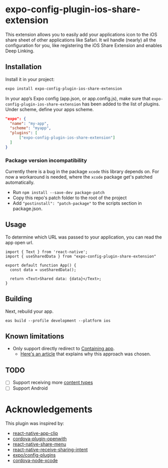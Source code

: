 # expo-config-plugin-ios-share-extension

This extension allows you to easily add your applications icon to the iOS share sheet of other applications like Safari.
It wil handle (nearly) all the configuration for you, like registering the iOS Share Extension and enables Deep Linking.

## Installation

Install it in your project:

```sh
expo install expo-config-plugin-ios-share-extension
```

In your app’s Expo config (app.json, or app.config.js), make sure that `expo-config-plugin-ios-share-extension` has been added to the list of plugins. Under scheme, define your apps scheme.

```app.json
"expo": {
  "name": "my-app",
  "scheme": "myapp",
  "plugins": [
      ["expo-config-plugin-ios-share-extension"]
  ]
}
```

### Package version incompatibility
Currently there is a bug in the package `xcode` this library depends on. For now a workaround is needed, where the `xcode` package get's patched automatically.

- Run `npm install --save-dev package-patch`
- Copy this repo's patch folder to the root of the project
- Add `"postinstall": "patch-package"` to the scripts section in package.json.

## Usage
To determine which URL was passed to your application, you can read the app open url.

```
import { Text } from 'react-native';
import { useSharedData } from "expo-config-plugin-share-extension"

export default function App() {
  const data = useSharedData();

  return <Text>Shared data: {data}</Text>;
}
```

## Building

Next, rebuild your app.

```
eas build --profile development --platform ios
```

## Known limitations

- Only support directly redirect to [Containing app](https://developer.apple.com/library/archive/documentation/General/Conceptual/ExtensibilityPG/ExtensionOverview.html).
  - [Here's an article](https://medium.com/kraaft-co/how-i-reached-the-limits-of-react-native-by-implementing-an-ios-share-extension-4f312b534f22) that explains why this approach was chosen.

## TODO

- [ ] Support receiving more [content types](https://developer.apple.com/library/archive/documentation/General/Reference/InfoPlistKeyReference/Articles/AppExtensionKeys.html#//apple_ref/doc/uid/TP40014212-SW10)
- [ ] Support Android

# Acknowledgements

This plugin was inspired by:

- [react-native-app-clip](https://github.com/bndkt/react-native-app-clip)
- [cordova-plugin-openwith](https://github.com/j3k0/cordova-plugin-openwith)
- [react-native-share-menu](https://github.com/meedan/react-native-share-menu)
- [react-native-receive-sharing-intent](https://github.com/ajith-ab/react-native-receive-sharing-intent)
- [expo/config-plugins](https://github.com/expo/config-plugins)
- [cordova-node-xcode](https://github.com/apache/cordova-node-xcode)
